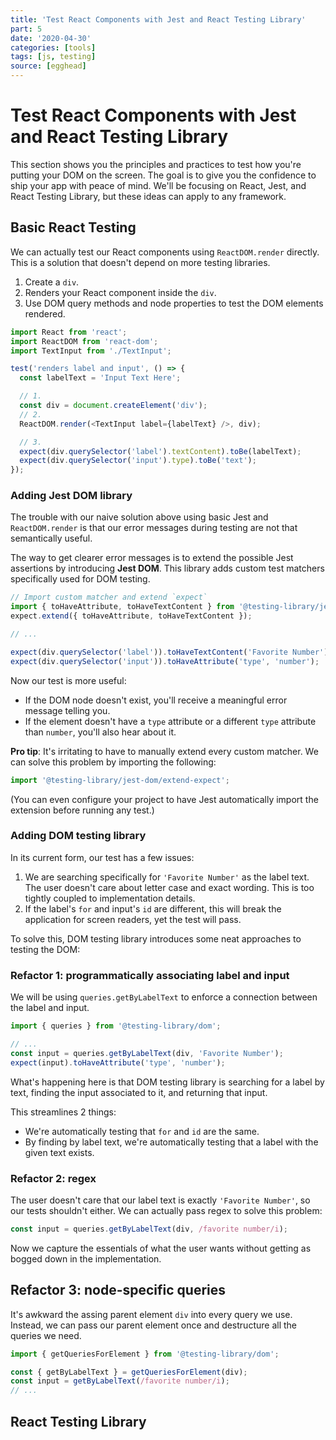 ```yaml
---
title: 'Test React Components with Jest and React Testing Library'
part: 5
date: '2020-04-30'
categories: [tools]
tags: [js, testing]
source: [egghead]
---
```


# Test React Components with Jest and React Testing Library

This section shows you the principles and practices to test how you're putting your DOM on the screen. The goal is to give you the confidence to ship your app with peace of mind. We'll be focusing on React, Jest, and React Testing Library, but these ideas can apply to any framework.

## Basic React Testing

We can actually test our React components using `ReactDOM.render` directly. This is a solution that doesn't depend on more testing libraries.

1. Create a `div`.
2. Renders your React component inside the `div`.
3. Use DOM query methods and node properties to test the DOM elements rendered.

```js
import React from 'react';
import ReactDOM from 'react-dom';
import TextInput from './TextInput';

test('renders label and input', () => {
  const labelText = 'Input Text Here';

  // 1.
  const div = document.createElement('div');
  // 2.
  ReactDOM.render(<TextInput label={labelText} />, div);

  // 3.
  expect(div.querySelector('label').textContent).toBe(labelText);
  expect(div.querySelector('input').type).toBe('text');
});
```

### Adding Jest DOM library

The trouble with our naive solution above using basic Jest and `ReactDOM.render` is that our error messages during testing are not that semantically useful.

The way to get clearer error messages is to extend the possible Jest assertions by introducing **Jest DOM**. This library adds custom test matchers specifically used for DOM testing.

```js
// Import custom matcher and extend `expect`
import { toHaveAttribute, toHaveTextContent } from '@testing-library/jest-dom';
expect.extend({ toHaveAttribute, toHaveTextContent });

// ...

expect(div.querySelector('label')).toHaveTextContent('Favorite Number');
expect(div.querySelector('input')).toHaveAttribute('type', 'number');
```

Now our test is more useful:

- If the DOM node doesn't exist, you'll receive a meaningful error message telling you.
- If the element doesn't have a `type` attribute or a different `type` attribute than `number`, you'll also hear about it.

**Pro tip**: It's irritating to have to manually extend every custom matcher. We can solve this problem by importing the following:

```js
import '@testing-library/jest-dom/extend-expect';
```

(You can even configure your project to have Jest automatically import the extension before running any test.)

### Adding DOM testing library

In its current form, our test has a few issues:

1. We are searching specifically for `'Favorite Number'` as the label text. The user doesn't care about letter case and exact wording. This is too tightly coupled to implementation details.
2. If the label's `for` and input's `id` are different, this will break the application for screen readers, yet the test will pass.

To solve this, DOM testing library introduces some neat approaches to testing the DOM:

### Refactor 1: programmatically associating label and input

We will be using `queries.getByLabelText` to enforce a connection between the label and input.

```js
import { queries } from '@testing-library/dom';

// ...
const input = queries.getByLabelText(div, 'Favorite Number');
expect(input).toHaveAttribute('type', 'number');
```

What's happening here is that DOM testing library is searching for a label by text, finding the input associated to it, and returning that input.

This streamlines 2 things:

- We're automatically testing that `for` and `id` are the same.
- By finding by label text, we're automatically testing that a label with the given text exists.

### Refactor 2: regex

The user doesn't care that our label text is exactly `'Favorite Number'`, so our tests shouldn't either. We can actually pass regex to solve this problem:

```js
const input = queries.getByLabelText(div, /favorite number/i);
```

Now we capture the essentials of what the user wants without getting as bogged down in the implementation.

## Refactor 3: node-specific queries

It's awkward the assing parent element `div` into every query we use. Instead, we can pass our parent element once and destructure all the queries we need.

```js
import { getQueriesForElement } from '@testing-library/dom';

const { getByLabelText } = getQueriesForElement(div);
const input = getByLabelText(/favorite number/i);
// ...
```

## React Testing Library
